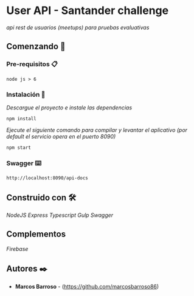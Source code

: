# User API - Santander challenge

_api rest de usuarios (meetups) para pruebas evaluativas_

## Comenzando 🚀

### Pre-requisitos 📋

```
node js > 6
```

### Instalación 🔧

_Descargue el proyecto e instale las dependencias_

```
npm install
```

_Ejecute el siguiente comando para compilar y levantar el aplicativo (por default el servicio opera en el puerto 8090)_

```
npm start
```

### Swagger ⌨️
```
http://localhost:8090/api-docs
```
## Construido con 🛠️

_NodeJS_
_Express_
_Typescript_
_Gulp_
_Swagger_

## Complementos

_Firebase_


## Autores ✒️

* **Marcos Barroso** - (https://github.com/marcosbarroso86)
